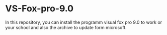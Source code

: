 # VS-Fox-pro-9.0
In this repository, you can install the programm visual fox pro 9.0 to work or your school and also the archive to update form microsoft.
